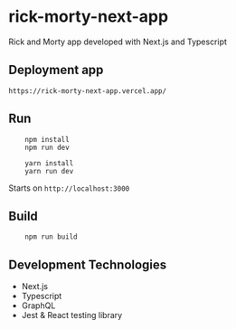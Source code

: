 # rick-morty-next-app
Rick and Morty app developed with Next.js and Typescript

## Deployment app 
`https://rick-morty-next-app.vercel.app/`

## Run
```
    npm install
    npm run dev
```

```
    yarn install
    yarn run dev
```
Starts on `http://localhost:3000`

## Build
```
    npm run build
```

## Development Technologies
* Next.js 
* Typescript
* GraphQL
* Jest & React testing library
